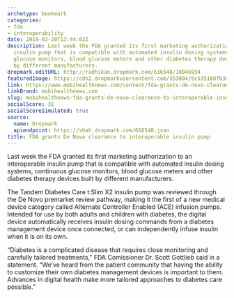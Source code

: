 ```yaml
---
archetype: bookmark
categories:
- fda
- interoperability
date: 2019-02-20T13:44:02Z
description: Last week the FDA granted its first marketing authorization to an interoperable
  insulin pump that is compatible with automated insulin dosing systems, continuous
  glucose monitors, blood glucose meters and other diabetes therapy devices built
  by different manufacturers.
dropmark.editURL: http://radhikan.dropmark.com/616548/18046934
featuredImage: https://cdn2.dropmarkusercontent.com/353804/6c535188fb3d59bca0bbc790e6fdee87ee5ded963c88a357bba9554c130b2dae/thumbnail/interoperablepump.jpg?Expires=1557430063&Signature=QEt56RrYfxmEXR33PH3wnex3fq28tLtyXte5IbQacuqWK4qSCBpNRXuj4mVvD3gbahkFtBs1BjHPyQyHw9AupAQ5SvQjX4IFdgObwCXVmAWsWSionZv8bKj~5qs7tt6mAc1PLrUGhsuHqeVihkH96BIoH9-RXGGBkVrvvpcvCH6uleWQuAuJQMksbWJuTr6L7SZlyI~YtDmxIq~xXwRsMEEk31s8pDK7lWXa-AHCRL1ApnNapW~J94gZDFuvZKjn8L7T02iVeYREVp9L8VcVd7beDtlffU09qUtTut4~E61XVQvXwmIDtuO3~3NhvB2Sk8Iuz7mjHDC303gc2df-jQ__&Key-Pair-Id=APKAITQYWVEN757ZA4KQ
link: https://www.mobihealthnews.com/content/fda-grants-de-novo-clearance-interoperable-insulin-pump
linkBrand: mobihealthnews.com
slug: mobihealthnews-fda-grants-de-novo-clearance-to-interoperable-insulin-pump
socialScore: 31
socialScoreSimulated: true
source:
  name: Dropmark
  apiendpoint: https://shah.dropmark.com/616548.json
title: FDA grants De Novo clearance to interoperable insulin pump
---
```

Last week the FDA granted its first marketing authorization to an interoperable insulin pump that is compatible with automated insulin dosing systems, continuous glucose monitors, blood glucose meters and other diabetes therapy devices built by different manufacturers.

The Tandem Diabetes Care t:Slim X2 insulin pump was reviewed through the De Novo premarket review pathway, making it the first of a new medical device category called Alternate Controller Enabled (ACE) infusion pumps. Intended for use by both adults and children with diabetes, the digital device automatically receives insulin dosing commands from a diabetes management device once connected, or can independently infuse insulin when it is on its own.

“Diabetes is a complicated disease that requires close monitoring and carefully tailored treatments,” FDA Comissioner Dr. Scott Gottlieb said in a statement. “We’ve heard from the patient community that having the ability to customize their own diabetes management devices is important to them. Advances in digital health make more tailored approaches to diabetes care possible.”

